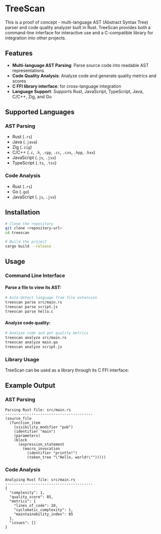 # TreeScan

This is a proof of concept -  multi-language AST (Abstract Syntax Tree) parser and code quality analyzer built in Rust. TreeScan provides both a command-line interface for interactive use and a C-compatible library for integration into other projects.

## Features

- **Multi-language AST Parsing**: Parse source code into readable AST representations
- **Code Quality Analysis**: Analyze code and generate quality metrics and scores
- **C FFI library interface**: for cross-language integration
- **Language Support**: Supports Rust, JavaScript, TypeScript, Java, C/C++, Zig, and Go

## Supported Languages

### AST Parsing
- Rust (`.rs`)
- Java (`.java`)
- Zig (`.zig`)
- C/C++ (`.c`, `.h`, `.cpp`, `.cc`, `.cxx`, `.hpp`, `.hxx`)
- JavaScript (`.js`, `.jsx`)
- TypeScript (`.ts`, `.tsx`)

### Code Analysis
- Rust (`.rs`)
- Go (`.go`)
- JavaScript (`.js`, `.jsx`)

## Installation

```bash
# Clone the repository
git clone <repository-url>
cd treescan

# Build the project
cargo build --release
```

## Usage

### Command Line Interface

#### Parse a file to view its AST:
```bash
# Auto-detect language from file extension
treescan parse src/main.rs
treescan parse script.js
treescan parse hello.c
```

#### Analyze code quality:
```bash
# Analyze code and get quality metrics
treescan analyze src/main.rs
treescan analyze main.go
treescan analyze script.js
```

### Library Usage

TreeScan can be used as a library through its C FFI interface:

## Example Output

### AST Parsing
```
Parsing Rust file: src/main.rs
----------------------------------------
(source_file
  (function_item
    (visibility_modifier "pub")
    (identifier "main")
    (parameters)
    (block
      (expression_statement
        (macro_invocation
          (identifier "println!")
          (token_tree "\"Hello, world!\"")))))
```

### Code Analysis
```
Analyzing Rust file: src/main.rs
----------------------------------------
{
  "complexity": 1,
  "quality_score": 85,
  "metrics": {
    "lines_of_code": 10,
    "cyclomatic_complexity": 1,
    "maintainability_index": 85
  },
  "issues": []
}
```
